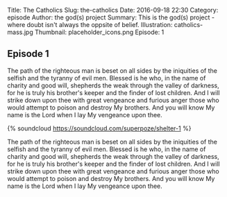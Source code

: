 Title: The Catholics
Slug: the-catholics
Date: 2016-09-18 22:30
Category: episode
Author: the god(s) project
Summary: This is the god(s) project - where doubt isn't always the oppsite of belief.
Illustration: catholics-mass.jpg
Thumbnail: placeholder_icons.png
Episode: 1

## Episode 1

The path of the righteous man is beset on all sides by the iniquities of the selfish and the tyranny of evil men. Blessed is he who, in the name of charity and good will, shepherds the weak through the valley of darkness, for he is truly his brother's keeper and the finder of lost children. And I will strike down upon thee with great vengeance and furious anger those who would attempt to poison and destroy My brothers. And you will know My name is the Lord when I lay My vengeance upon thee.


{% soundcloud https://soundcloud.com/superpoze/shelter-1 %}

The path of the righteous man is beset on all sides by the iniquities of the selfish and the tyranny of evil men. Blessed is he who, in the name of charity and good will, shepherds the weak through the valley of darkness, for he is truly his brother's keeper and the finder of lost children. And I will strike down upon thee with great vengeance and furious anger those who would attempt to poison and destroy My brothers. And you will know My name is the Lord when I lay My vengeance upon thee.


